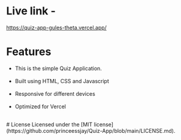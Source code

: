 # Live link -
https://quiz-app-gules-theta.vercel.app/

# Features
<ul>
   <li>This is the simple Quiz Application.</li> </br>
   <li>Built using HTML, CSS and Javascript</li> </br>
   <li>Responsive for different devices</li> </br>
   <li>Optimized for Vercel</li> </br>
</ul>
# License
Licensed under the [MIT license](https://github.com/princeessjay/Quiz-App/blob/main/LICENSE.md).
